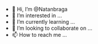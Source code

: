 - 👋 Hi, I’m @Natanbraga
- 👀 I’m interested in ...
- 🌱 I’m currently learning ...
- 💞️ I’m looking to collaborate on ...
- 📫 How to reach me ...

<!---
Natanbraga/Natanbraga is a ✨ special ✨ repository because its `README.md` (this file) appears on your GitHub profile.
You can click the Preview link to take a look at your changes.
--->
